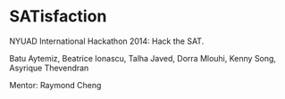 SATisfaction
============

NYUAD International Hackathon 2014: Hack the SAT.

Batu Aytemiz, Beatrice Ionascu, Talha Javed, Dorra Mlouhi, Kenny Song, Asyrique Thevendran

Mentor: Raymond Cheng
